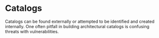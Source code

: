 # Catalogs
Catalogs can be found externally or attempted to be identified and created internally.
One often pitfall in building architectural catalogs is confusing threats with vulnerabilities.